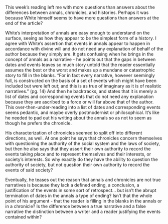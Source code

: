 This week’s reading left me with more questions than answers about the differences between annals, chronicles, and histories. Perhaps it was because White himself seems to have more questions than answers at the end of the article? 

White’s interpretation of annals are easy enough to understand on the surface, seeing as how they appear to be the simplest form of a history. I agree with White’s assertion that events in annals appear to happen in accordance with divine will and do not need any explanation of behalf of the author because they simply are. It gets confusing when he brings in the concept of annals as a narrative - he points out that the gaps in between dates and events leaves so much story untold that the reader essentially assumes the best or the worst and makes up a mundane or catastrophic story to fill in the blanks. “For in fact every narrative, however seemingly full, is constructed on the basis of a set of events which might have been included but were left out; and this is as true of imaginary as it is of realistic narratives.” (pg. 14) And then he backtracks, and states that it is merely a list of dates and corresponding events that do not need any explanation because they are ascribed to a force or will far above that of the author. This over-then-under-reading into a list of dates and corresponding events seems pedantic, and maybe overly postmodernist or philosophical. It’s like he needed to pad out his writing about the annals so as not to seem as though he prefers the chronicle.

His characterization of chronicles seemed to split off into different directions, as well. At one point he says that chronicles concern themselves with questioning the authority of the social system and the laws of society, but then he also says that they assert their own authority to record the events taking place and to represent themselves and their interests, or society’s interests. So why exactly do they have the ability to question the authority of society, but not question their own authority to record the events of said society?

Eventually, he teases out the reason that annals and chronicles are not true narratives is because they lack a defined ending, a conclusion, a justification of the events in some sort of retrospect… but isn’t the abrupt termination of dates in the annals a type of ending? Isn’t that the whole point of his argument - that the reader is filling in the blanks in the annals or in a chronicle? Is the difference between a true narrative and a false narrative the distinction between a writer and a reader justifying the events contained within?

